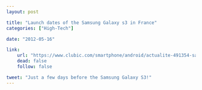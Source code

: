 ```yaml
---
layout: post

title: "Launch dates of the Samsung Galaxy s3 in France"
categories: ["High-Tech"]

date: "2012-05-16"

link:
    url: "https://www.clubic.com/smartphone/android/actualite-491354-samsung-galaxy-s3-fin-mai-chez-operateurs-francais.html"
    dead: false
    follow: false

tweet: "Just a few days before the Samsung Galaxy S3!"
---
```

